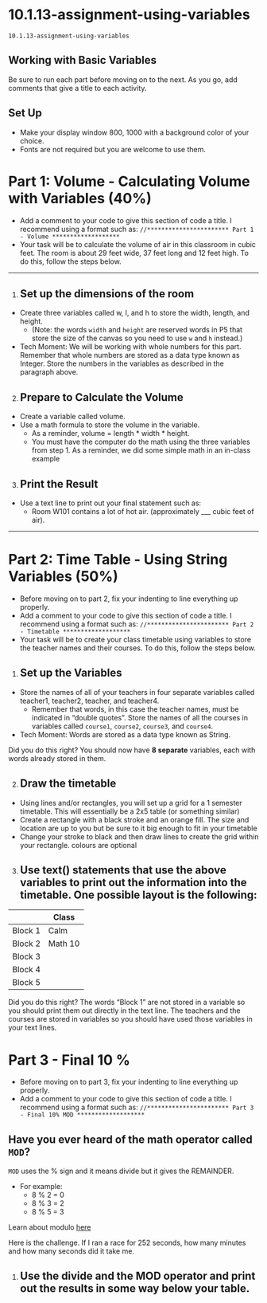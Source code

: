 # 10.1.13-assignment-using-variables
```
10.1.13-assignment-using-variables
```

## Working with Basic Variables
 
Be sure to run each part before moving on to the next. As you go, add comments that give a title to each activity.


## Set Up
- Make your display window 800, 1000 with a background color of your choice.
- Fonts are not required but you are welcome to use them.


# Part 1: Volume - Calculating Volume with Variables (40%)
- Add a comment to your code to give this section of code a title. I recommend using a format such as:  `//*********************** Part 1 - Volume *******************`
- Your task will be to calculate the volume of air in this classroom in cubic feet.
The room is about 29 feet wide, 37 feet long and 12 feet high. To do this, follow  the steps below.
---- 


1.  ## Set up the dimensions of the room
  - Create three variables called w, l, and h to store the width, length, and height.
     - (Note: the words `width` and `height` are reserved words in P5 that store the size of the canvas so you need to use `w` and `h` instead.)
- Tech Moment: We will be working with whole numbers for this part. Remember that whole numbers are stored as a data type known as Integer.
Store the numbers in the variables as described in the paragraph above.  



2. ## Prepare to Calculate the Volume
  - Create a variable called volume.
  - Use a math formula to store the volume in the variable.
     - As a reminder, volume = length * width * height.
     - You must have the computer do the math using the three variables from step 1.
As a reminder, we did some simple math in an in-class example


3. ## Print the Result
  - Use a text line to print out your final statement such as:
     - Room W101 contains a lot of hot air.  (approximately ___ cubic feet of air).

---

# Part 2: Time Table - Using String Variables (50%)

- Before moving on to part 2, fix your indenting to line everything up properly.
- Add a comment to your code to give this section of code a title. I recommend using a format such as:  `//*********************** Part 2 - Timetable *******************`
- Your task will be to create your class timetable using variables to store the teacher names and their courses. To do this, follow  the steps below.


1. ## Set up the Variables
- Store the names of all of your teachers in four separate variables called teacher1, teacher2, teacher, and teacher4.
  - Remember that words, in this case the teacher names, must be indicated in “double quotes”.
Store the names of all the courses in variables called `course1`, `course2`, `course3`, and `course4`.  
- Tech Moment: Words are stored as a data type known as String.

Did you do this right?  You should now have **8 separate** variables, each with words already stored in them.

2. ## Draw the timetable
- Using lines and/or rectangles, you will set up a grid for a 1 semester timetable.  This will essentially be a 2x5 table (or something similar)
- Create a rectangle with a black stroke and an orange fill.  The size and location are up to you but be sure to it big enough to fit in your timetable
- Change your stroke to black and then draw lines to create the grid within your rectangle. 
colours are optional

3. ## Use text() statements that use the above variables to print out the information into the timetable. One possible layout is the following: 
|  | Class |
| ----------- | ----------- |
| Block 1 | Calm |
| Block 2 | Math 10 |
| Block 3 |  |
| Block 4 | |
| Block 5 |  |

Did you do this right?  The words “Block 1” are not stored in a variable so you should print them out directly in the text line.  The teachers and the courses are stored in variables so you should have used those variables in your text lines.


# Part 3 - Final 10 %

- Before moving on to part 3, fix your indenting to line everything up properly.
- Add a comment to your code to give this section of code a title. I recommend using a format such as:  `//*********************** Part 3 - Final 10% MOD *******************`


## Have you ever heard of the math operator called `MOD`?  
`MOD` uses the % sign and it means divide but it gives the REMAINDER.
- For example:
  -  8 % 2 = 0
  -  8 % 3 = 2
  -  8 % 5 = 3

Learn about modulo [here](https://www.freecodecamp.org/news/javascript-modulo-operator-how-to-use-the-modulus-in-js/)

Here is the challenge.  If I ran a race for 252 seconds, how many minutes and how many seconds did it take me. 
1. ## Use the divide and the MOD operator and print out the results in some way below your table.



